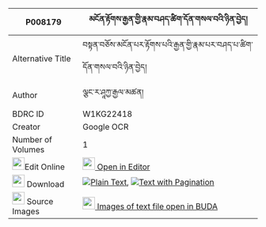 |P008179|མངོན་རྟོགས་རྒྱན་གྱི་རྣམ་བཤད་ཚིག་དོན་གསལ་བའི་ཉིན་བྱེད། 
| --- | --- 
|Alternative Title |བསྟན་བཅོས་མངོན་པར་རྟོགས་པའི་རྒྱན་གྱི་རྣམ་པར་བཤད་པ་ཚིག་དོན་གསལ་བའི་ཉིན་བྱེད།
|Author| ལྕང་ར་ཤཱཀྱ་རྒྱལ་མཚན།
|BDRC ID | W1KG22418
|Creator | Google OCR
|Number of Volumes| 1
|<img width="25" src="https://img.icons8.com/color/25/000000/edit-property.png">Edit Online| [<img width="25" src="https://avatars.githubusercontent.com/u/45091458?s=200&v=4"> Open in Editor](http://editor.openpecha.org/P008179)
|<img width="25" src="https://img.icons8.com/fluent/48/000000/download-2.png"/>  Download | [![](https://img.icons8.com/color/20/000000/txt.png)Plain Text](https://github.com/Openpecha/P008179/releases/download/v1/ngontok_gyen_gyi_namshe_tsikdo_plain_P008179.zip), [![](https://img.icons8.com/color/20/000000/txt.png)Text with Pagination](https://github.com/Openpecha/P008179/releases/download/v1/ngontok_gyen_gyi_namshe_tsikdo_pages_P008179.zip)
|<img width="25" src="https://img.icons8.com/plasticine/100/000000/pictures-folder.png"/>  Source Images | [<img width="25" src="https://library.bdrc.io/icons/BUDA-small.svg"> Images of text file open in BUDA](https://library.bdrc.io/show/bdr:W1KG22418)